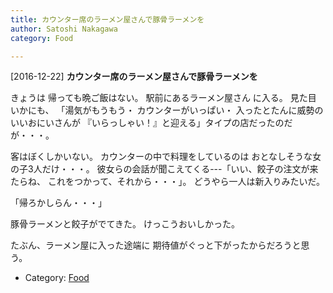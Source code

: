 ```yaml
---
title: カウンター席のラーメン屋さんで豚骨ラーメンを
author: Satoshi Nakagawa
category: Food

---
```


[2016-12-22] **カウンター席のラーメン屋さんで豚骨ラーメンを** 

 きょうは
帰っても晩ご飯はない。
駅前にあるラーメン屋さん
に入る。
見た目 いかにも、
「湯気がもうもう・
カウンターがいっぱい・
入ったとたんに威勢のいいおにいさんが
『いらっしゃい！』と迎える」タイプの店だったのだ
が・・・。

 客はぼくしかいない。
カウンターの中で料理をしているのは
おとなしそうな女の子3人だけ・・・。
彼女らの会話が聞こえてくる---「いい、餃子の注文が来たらね、
これをつかって、それから・・・」。
どうやら一人は新入りみたいだ。

 「帰ろかしらん・・・」

<!--more-->

 豚骨ラーメンと餃子がでてきた。
けっこうおいしかった。

 たぶん、ラーメン屋に入った途端に
期待値がぐっと下がったからだろうと思う。

- Category: [Food](https://merapano.github.io/categories.html#Food)

